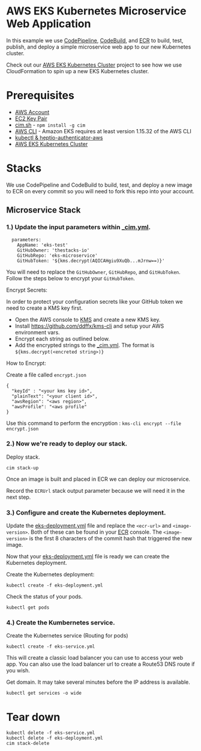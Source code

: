 # AWS EKS Kubernetes Microservice Web Application
In this example we use
[CodePipeline](https://aws.amazon.com/codepipeline/), [CodeBuild](https://aws.amazon.com/codebuild/), and [ECR](https://aws.amazon.com/ecr/) to build, test, publish, and deploy a simple microservice web app to our new Kubernetes cluster.

Check out our [AWS EKS Kubernetes Cluster](https://github.com/thestacks-io/eks-cluster) project to see how we use CloudFormation to spin up a new EKS Kubernetes cluster.

# Prerequisites
- [AWS Account](https://aws.amazon.com/)
- [EC2 Key Pair](https://console.aws.amazon.com/ec2/v2/home)
- [cim.sh](https://cim.sh/) - `npm install -g cim`
- [AWS CLI](https://docs.aws.amazon.com/cli/latest/userguide/installing.html) - Amazon EKS requires at least version 1.15.32 of the AWS CLI
- [kubectl & heptio-authenticator-aws](https://docs.aws.amazon.com/eks/latest/userguide/getting-started.html?shortFooter=true#eks-prereqs)
- [AWS EKS Kubernetes Cluster](https://github.com/thestacks-io/eks-cluster) 


# Stacks

We use CodePipeline and CodeBuild to build, test, and deploy a new image to ECR on every commit so you will need to fork this repo into your account.


## Microservice Stack
### 1.) Update the input parameters within [_cim.yml](_cim.yml).
```
  parameters:
    AppName: 'eks-test'
    GitHubOwner: 'thestacks-io'
    GitHubRepo: 'eks-microservice'
    GitHubToken: '${kms.decrypt(AQICAHgiu9XuQb...mJrnw==)}'
```
You will need to replace the `GitHubOwner`, `GitHubRepo`, and `GitHubToken`.  Follow the steps below to encrypt your `GitHubToken`.

Encrypt Secrets:

In order to protect your configuration secrets like your GitHub token we need to create a KMS key first.

- Open the AWS console to [KMS](https://aws.amazon.com/kms/) and create a new KMS key.
- Install https://github.com/ddffx/kms-cli and setup your AWS environment vars.
- Encrypt each string as outlined below.
- Add the encrypted strings to the [_cim.yml](_cim.yml).  The format is `${kms.decrypt(<encreted string>)}`


How to Encrypt:

Create a file called `encrypt.json`
```
{
  "keyId" : "<your kms key id>",
  "plainText": "<your client id>",
  "awsRegion": "<aws region>",
  "awsProfile": "<aws profile"
}
```
Use this command to perform the encryption : `kms-cli encrypt --file encrypt.json`

### 2.) Now we're ready to deploy our stack.
Deploy stack.
```
cim stack-up
```

Once an image is built and placed in ECR we can deploy our microservice.

Record the `ECRUrl` stack output parameter because we will need it in the next step.

### 3.) Configure and create the Kubernetes deployment.
Update the [eks-deployment.yml](eks-deployment.yml) file and replace the `<ecr-url>` and `<image-version>`.  Both of these can be found in your [ECR](https://aws.amazon.com/ecr/) console.  The `<image-version>` is the first 8 characters of the commit hash that triggered the new image.

Now that your [eks-deployment.yml](eks-deployment.yml) file is ready we can create the Kubernetes deployment.

Create the Kubernetes deployment:
```
kubectl create -f eks-deployment.yml
```

Check the status of your pods.
```
kubectl get pods
```

### 4.) Create the Kumbernetes service.
Create the Kubernetes service (Routing for pods)
```
kubectl create -f eks-service.yml
```

This will create a classic load balancer you can use to access your web app.  You can also use the load balancer url to create a Route53 DNS route if you wish.

Get domain.  It may take several minutes before the IP address is available.
```
kubectl get services -o wide
```

# Tear down
```
kubectl delete -f eks-service.yml
kubectl delete -f eks-deployment.yml
cim stack-delete
```